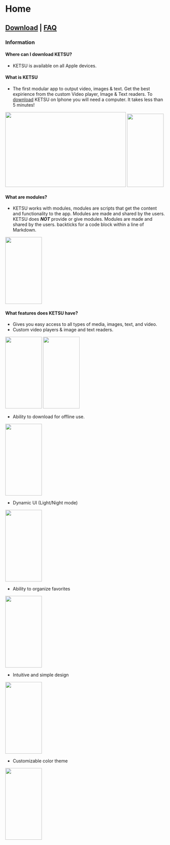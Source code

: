 # **Home**


## [Download](https://nincompoopp.github.io/download/) | [FAQ](https://nincompoopp.github.io/faq/)




### Information

#### Where can I download KETSU? 
* KETSU is available on all Apple devices.

#### What is KETSU

* The first modular app to output video, images & text. Get the best expirience from the custom Video player, Image & Text readers.
To [download](https://nincompoopp.github.io/download/) KETSU on Iphone you will need a computer. It takes less than 5 minutes!

<img src="https://ketsu.app/imagages/Macbook%20Pro%2001.png" width="380" height="235"> <img src="https://ketsu.app/imagages/landing.png" width="115" height="230">



#### What are modules? 

* KETSU works with modules, modules are scripts that get the content and functionality to the app. Modules are made and shared by the users. KETSU does ***NOT*** provide or give modules. Modules are made and shared by the users.
backticks for a code block within a line of Markdown.

<img src="https://ketsu.app/imagages/modules.png" width="115" height="210">

#### What features does KETSU have?

* Gives you easy access to all types of media, images, text, and video. 
* Custom video players & image and text readers. 

<img src="https://ketsu.app/imagages/showcase-1.png
" width="115" height="225"> <img src="https://ketsu.app/imagages/showcase-2.png
" width="115" height="225">

* Ability to download for offline use. 

<img src="https://ketsu.app/imagages/downloads.png
" width="115" height="225">

* Dynamic UI (Light/Night mode)

<img src="https://ketsu.app/imagages/showcase-3.png
" width="115" height="225">

* Ability to organize favorites

<img src="https://ketsu.app/imagages/showcase-4.png
" width="115" height="225">

* Intuitive and simple design

<img src="https://ketsu.app/imagages/showcase-5.png
" width="115" height="225">

* Customizable color theme

<img src="https://ketsu.app/imagages/showcase-6.png
" width="115" height="225">
